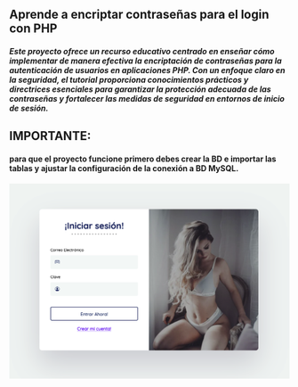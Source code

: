 ## Aprende a encriptar contraseñas para el login con PHP


##### Este proyecto ofrece un recurso educativo centrado en enseñar cómo implementar de manera efectiva la encriptación de contraseñas para la autenticación de usuarios en aplicaciones PHP. Con un enfoque claro en la seguridad, el tutorial proporciona conocimientos prácticos y directrices esenciales para garantizar la protección adecuada de las contraseñas y fortalecer las medidas de seguridad en entornos de inicio de sesión.

## IMPORTANTE: 

#### para que el proyecto funcione primero debes crear la BD e importar las tablas y ajustar la configuración de la conexión a BD MySQL.

![](https://raw.githubusercontent.com/urian121/imagenes-proyectos-github/master/login-con-php.png)
